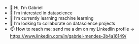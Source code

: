 - 👋 Hi, I’m Gabriel
- 👀 I’m interested in datascience
- 🌱 I’m currently learning machine learning
- 💞️ I’m looking to collaborate on datascience projects  
- 📫 How to reach me: send me a dm on my Linkedlin profile -> https://www.linkedin.com/in/gabriel-mendes-3b4a16149/

<!---
gabriel-alk/gabriel-alk is a ✨ special ✨ repository because its `README.md` (this file) appears on your GitHub profile.
You can click the Preview link to take a look at your changes.
--->
